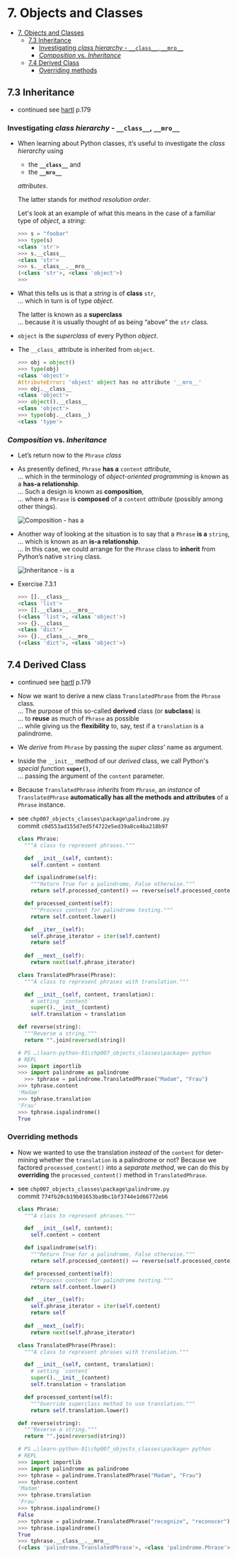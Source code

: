 # 7. Objects and Classes

- [7. Objects and Classes](#7-objects-and-classes)
  - [7.3 Inheritance](#73-inheritance)
    - [Investigating *class hierarchy* - `__class__`, `__mro__`](#investigating-class-hierarchy---__class__-__mro__)
    - [*Composition* vs. *Inheritance*](#composition-vs-inheritance)
  - [7.4 Derived Class](#74-derived-class)
    - [Overriding methods](#overriding-methods)

## 7.3 Inheritance

- continued see [hartl](../README.md#hartl) p.179

### Investigating *class hierarchy* - `__class__`, `__mro__`

- When learning about Python classes, it’s useful to investigate the *class hierarchy* using  
  - the **`__class__`** and  
  - the **`__mro__`**  
  
  *attributes*.

  The latter stands for *method resolution order*.

  Let's look at an example of what this means in the case of a familiar type of *object*, a *string*:

  ``` Python
  >>> s = "foobar"
  >>> type(s)
  <class 'str'>
  >>> s.__class__
  <class 'str'>
  >>> s.__class__.__mro__
  (<class 'str'>, <class 'object'>)
  >>> 
  ```

- What this tells us is that a *string* is of **class** `str`,  
  … which in turn is of type *object*.  
  
  The latter is known as a **superclass**  
  … because it is usually thought of as being “above” the `str` class.

- `object` is the *superclass* of every Python *object*.

- The `__class_` attribute is inherited from `object`.

  ``` Python
  >>> obj = object()
  >>> type(obj)
  <class 'object'>
  AttributeError: 'object' object has no attribute '__mro__'
  >>> obj.__class__
  <class 'object'>
  >>> object().__class__
  <class 'object'>
  >>> type(obj.__class__)
  <class 'type'>  
  ```

### *Composition* vs. *Inheritance*

- Let’s return now to the `Phrase` *class*
  
- As presently defined, `Phrase` **has a** `content` *attribute*,  
  … which in the terminology of *object-oriented programming* is known as a **has-a relationship**.  
  … Such a design is known as **composition**,  
  … where a `Phrase` is **composed** of a `content` *attribute* (possibly among other things).  

  ![Composition - has a](./image.007.03.01.composition.png)

- Another way of looking at the situation is to say that a `Phrase` **is a** `string`,  
  … which is known as an **is-a relationship**.  
  … In this case, we could arrange for the `Phrase` class to **inherit** from Python’s native `string` class.

  ![Inheritance - is a](./image.007.03.02.inheritance.png)

- Exercise 7.3.1

  ``` Python
  >>> [].__class__
  <class 'list'>
  >>> [].__class__.__mro__
  (<class 'list'>, <class 'object'>)
  >>> {}.__class__
  <class 'dict'>
  >>> {}.__class__.__mro__
  (<class 'dict'>, <class 'object'>)
  ```

## 7.4 Derived Class

- continued see [hartl](../README.md#hartl) p.179

- Now we want to derive a new class `TranslatedPhrase` from the `Phrase` class.  
  … The purpose of this so-called **derived** class (or **subclass**) is  
  … to **reuse** as much of `Phrase` as possible  
  …  while giving us the **flexibility** to, say, test if a `translation` is a palindrome.

- We *derive* from `Phrase` by passing the *super class*' name as argument.

- Inside the `__init__` method of our *derived* class, we call Python's *special function* **`super()`**,  
  … passing the argument of the `content` parameter.

- Because `TranslatedPhrase` *inherits* from `Phrase`, an *instance* of `TranslatedPhrase` **automatically has all the methods and attributes** of a `Phrase` instance.

- see `chp007_objects_classes\package\palindrome.py`  
  commit `c0d553ad155d7ed5f4722e5ed39a8ce4ba218b97`
  
  ``` Python
  class Phrase:
    """A class to represent phrases."""

    def __init__(self, content):
      self.content = content

    def ispalindrome(self):
      """Return True for a palindrome, False otherwise."""
      return self.processed_content() == reverse(self.processed_content())

    def processed_content(self):
      """Process content for palindrome testing."""
      return self.content.lower()

    def __iter__(self):
      self.phrase_iterator = iter(self.content)
      return self
    
    def __next__(self):
      return next(self.phrase_iterator)

  class TranslatedPhrase(Phrase):
    """A class to represent phrases with translation."""

    def __init__(self, content, translation):
      # setting `content`
      super().__init__(content)
      self.translation = translation

  def reverse(string):
    """Reverse a string."""
    return "".join(reversed(string))
  ```

  ``` Python
  # PS …\learn-python-01\chp007_objects_classes\package> python
  # REPL
  >>> import importlib
  >>> import palindrome as palindrome
    >>> tphrase = palindrome.TranslatedPhrase("Madam", "Frau")
  >>> tphrase.content
  'Madam'
  >>> tphrase.translation
  'Frau'
  >>> tphrase.ispalindrome()
  True
  ```

### Overriding methods

- Now we wanted to use the translation *instead* of the `content` for deter-
mining whether the `translation` is a palindrome or not? Because we factored `processed_content()` into a *separate method*, we can do this by
**overriding** the `processed_content()` method in `TranslatedPhrase`.

- see `chp007_objects_classes\package\palindrome.py`  
  commit `774fb20cb19b01653ba9bc1bf3744e1d66772eb6`

  ``` Python
  class Phrase:
    """A class to represent phrases."""

    def __init__(self, content):
      self.content = content

    def ispalindrome(self):
      """Return True for a palindrome, False otherwise."""
      return self.processed_content() == reverse(self.processed_content())

    def processed_content(self):
      """Process content for palindrome testing."""
      return self.content.lower()

    def __iter__(self):
      self.phrase_iterator = iter(self.content)
      return self
    
    def __next__(self):
      return next(self.phrase_iterator)

  class TranslatedPhrase(Phrase):
    """A class to represent phrases with translation."""

    def __init__(self, content, translation):
      # setting `content`
      super().__init__(content)
      self.translation = translation

    def processed_content(self):
      """Override superclass method to use translation."""
      return self.translation.lower()

  def reverse(string):
    """Reverse a string."""
    return "".join(reversed(string))
  ```

  ``` Python
  # PS …\learn-python-01\chp007_objects_classes\package> python
  # REPL
  >>> import importlib
  >>> import palindrome as palindrome
  >>> tphrase = palindrome.TranslatedPhrase("Madam", "Frau")
  >>> tphrase.content
  'Madam'
  >>> tphrase.translation
  'Frau'
  >>> tphrase.ispalindrome()
  False
  >>> tphrase = palindrome.TranslatedPhrase("recognize", "reconocer")  
  >>> tphrase.ispalindrome()
  True
  >>> tphrase.__class__.__mro__
  (<class 'palindrome.TranslatedPhrase'>, <class 'palindrome.Phrase'>, <class 'object'>)
  ```
